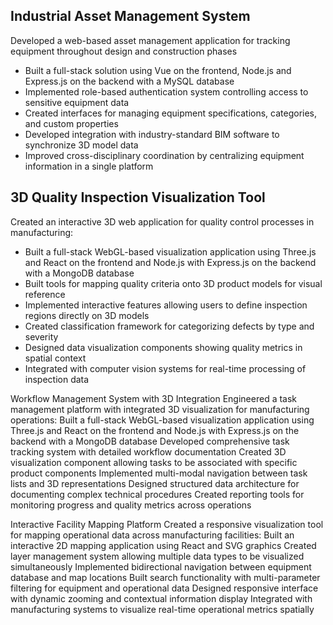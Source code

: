 ## Industrial Asset Management System

Developed a web-based asset management application for tracking equipment throughout design and construction phases

- Built a full-stack solution using Vue on the frontend, Node.js and Express.js on the backend with a MySQL database
- Implemented role-based authentication system controlling access to sensitive equipment data
- Created interfaces for managing equipment specifications, categories, and custom properties
- Developed integration with industry-standard BIM software to synchronize 3D model data
- Improved cross-disciplinary coordination by centralizing equipment information in a single platform

## 3D Quality Inspection Visualization Tool

Created an interactive 3D web application for quality control processes in manufacturing:

- Built a full-stack WebGL-based visualization application using Three.js and React on the frontend and Node.js with Express.js on the backend with a MongoDB database
- Built tools for mapping quality criteria onto 3D product models for visual reference
- Implemented interactive features allowing users to define inspection regions directly on 3D models
- Created classification framework for categorizing defects by type and severity
- Designed data visualization components showing quality metrics in spatial context
- Integrated with computer vision systems for real-time processing of inspection data

Workflow Management System with 3D Integration
Engineered a task management platform with integrated 3D visualization for manufacturing operations:
Built a full-stack WebGL-based visualization application using Three.js and React on the frontend and Node.js with Express.js on the backend with a MongoDB database
Developed comprehensive task tracking system with detailed workflow documentation
Created 3D visualization component allowing tasks to be associated with specific product components
Implemented multi-modal navigation between task lists and 3D representations
Designed structured data architecture for documenting complex technical procedures
Created reporting tools for monitoring progress and quality metrics across operations

Interactive Facility Mapping Platform
Created a responsive visualization tool for mapping operational data across manufacturing facilities:
Built an interactive 2D mapping application using React and SVG graphics
Created layer management system allowing multiple data types to be visualized simultaneously
Implemented bidirectional navigation between equipment database and map locations
Built search functionality with multi-parameter filtering for equipment and operational data
Designed responsive interface with dynamic zooming and contextual information display
Integrated with manufacturing systems to visualize real-time operational metrics spatially
